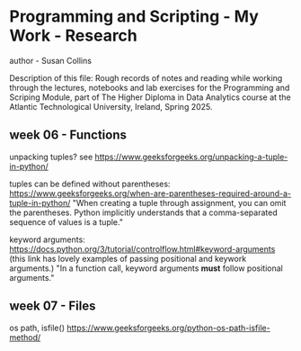 # Programming and Scripting - My Work - Research
author - Susan Collins

Description of this file: Rough records of notes and reading while working through the lectures, notebooks and lab exercises for the Programming and Scriping Module, part of The Higher Diploma in Data Analytics course at the Atlantic Technological University, Ireland, Spring 2025.


## week 06 - Functions
unpacking tuples? see https://www.geeksforgeeks.org/unpacking-a-tuple-in-python/

tuples can be defined without parentheses: https://www.geeksforgeeks.org/when-are-parentheses-required-around-a-tuple-in-python/
"When creating a tuple through assignment, you can omit the parentheses. Python implicitly understands that a comma-separated sequence of values is a tuple."

keyword arguments: https://docs.python.org/3/tutorial/controlflow.html#keyword-arguments (this link has lovely examples of passing positional and keywork arguments.) "In a function call, keyword arguments **must** follow positional arguments."

## week 07 - Files

os path, isfile() https://www.geeksforgeeks.org/python-os-path-isfile-method/


